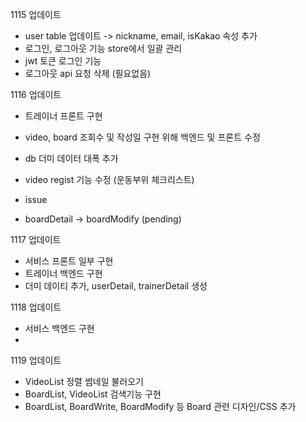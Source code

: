 1115 업데이트
- user table 업데이트 -> nickname, email, isKakao 속성 추가
- 로그인, 로그아웃 기능 store에서 일괄 관리
- jwt 토큰 로그인 기능
- 로그아웃 api 요청 삭제 (필요없음)

1116 업데이트
- 트레이너 프론트 구현
- video, board 조회수 및 작성일 구현 위해 백엔드 및 프론트 수정
- db 더미 데이터 대폭 추가
- video regist 기능 수정 (운동부위 체크리스트)


- issue
- boardDetail -> boardModify (pending)

1117 업데이트
- 서비스 프론트 일부 구현
- 트레이너 백엔드 구현
- 더미 데이티 추가, userDetail, trainerDetail 생성


1118 업데이트
- 서비스 백엔드 구현
- 

1119 업데이트
- VideoList 정렬 썸네일 불러오기
- BoardList, VideoList 검색기능 구현
- BoardList, BoardWrite, BoardModify 등 Board 관련 디자인/CSS 추가
